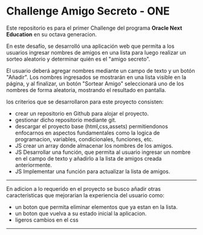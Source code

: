 # Challenge Amigo Secreto - ONE
Este repositorio es para el primer Challenge del programa __Oracle Next Education__ en su octava generacion.

En este desafío, se desarrolló una aplicación web que permita a los usuarios ingresar nombres de amigos en una lista para luego realizar un sorteo aleatorio y determinar quién es el "amigo secreto".



El usuario deberá agregar nombres mediante un campo de texto y un botón "Añadir". Los nombres ingresados se mostrarán en una lista visible en la página, y al finalizar, un botón "Sortear Amigo" seleccionará uno de los nombres de forma aleatoria, mostrando el resultado en pantalla.

los criterios que se desarrollaron para este proyecto consisten:
+ crear un repositorio en Github para alojar el proyecto.
+ gestionar dicho repositorio mediante git.
+ descargar el proyecto base (html,css,assets) permitiendonos enfocarnos en aspectos fundamentales como la logica de programacion, variables, condicionales, funciones, etc.
+ JS crear un array donde almacenar los nombres de los amigos.
+ JS Desarrollar una función, que permita al usuario ingresar un nombre en el campo de texto y añadirlo a la lista de amigos creada anteriormente.
+ JS Implementar una función para actualizar la lista de amigos.

-------------

En adicion a lo requerido en el proyecto se busco añadir otras caracteristicas que mejorarian la experiencia del usuario como:
+ un boton que permita eliminar elementos que ya estan en la lista.
+ un boton que vuelva a su estado inicial la aplicacion.
+ ligeros cambios en el css 
------------





